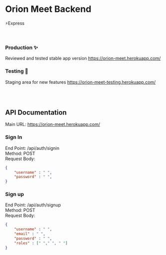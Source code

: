 # Orion Meet Backend
⚡Express

<br>

### Production ✨
Reviewed and tested stable app version
https://orion-meet.herokuapp.com/

### Testing 💫
Staging area for new features
https://orion-meet-testing.herokuapp.com/

<br><br>

## API Documentation
Main URL: https://orion-meet.herokuapp.com/

### Sign In
End Point: /api/auth/signin <br>
Method: POST <br>
Request Body:<br>
```json 
{
    "username" : " ",
    "password" : " ",
}
```

### Sign up
End Point: /api/auth/signup <br>
Method: POST <br>
Request Body: <br>
```json
{
    "username" : " ",
    "email" : " ",
    "password" : " ",
    "roles" : [" "," ", " "]
}
```
